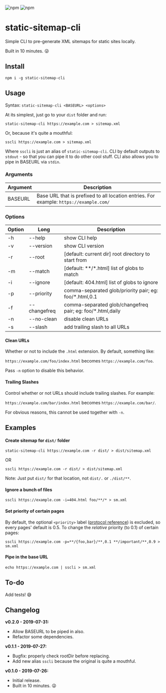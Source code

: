 ![npm](https://img.shields.io/npm/v/static-sitemap-cli)
![npm](https://img.shields.io/npm/dw/static-sitemap-cli)

# static-sitemap-cli

Simple CLI to pre-generate XML sitemaps for static sites locally.

Built in 10 minutes. :stuck_out_tongue_winking_eye:


## Install

```
npm i -g static-sitemap-cli
```


## Usage

Syntax: `static-sitemap-cli <BASEURL> <options>`

At its simplest, just go to your `dist` folder and run:

```
static-sitemap-cli https://example.com > sitemap.xml
```

Or, because it's quite a mouthful:

```
sscli https://example.com > sitemap.xml
```

Where `sscli` is just an alias of `static-sitemap-cli`. CLI by default outputs to `stdout` -
so that you can pipe it to do other cool stuff. CLI also allows you to pipe in BASEURL via `stdin`.


### Arguments

| Argument | Description                                                                            |
|----------|----------------------------------------------------------------------------------------|
| BASEURL  | Base URL that is prefixed to all location entries. For example: `https://example.com/` |


### Options

| Option | Long         | Description                                                     |
|--------|--------------|-----------------------------------------------------------------|
| -h     | --help       | show CLI help                                                   |
| -v     | --version    | show CLI version                                                |
| -r     | --root       | [default: current dir] root directory to start from             |
| -m     | --match      | [default: **/*.html] list of globs to match                     |
| -i     | --ignore     | [default: 404.html] list of globs to ignore                     |
| -p     | --priority   | comma-separated glob/priority pair; eg: foo/*.html,0.1          |
| -f     | --changefreq | comma-separated glob/changefreq pair; eg: foo/*.html,daily      |
| -n     | --no-clean   | disable clean URLs                                              |
| -s     | --slash      | add trailing slash to all URLs                                  |

#### Clean URLs

Whether or not to include the `.html` extension. By default, something like:

`https://example.com/foo/index.html` becomes `https://example.com/foo`.

Pass `-n` option to disable this behavior.

#### Trailing Slashes

Control whether or not URLs should include trailing slashes. For example:

`https://example.com/bar/index.html` becomes `https://example.com/bar/`.

For obvious reasons, this cannot be used together with `-n`.


## Examples

#### Create sitemap for `dist/` folder

```
static-sitemap-cli https://example.com -r dist/ > dist/sitemap.xml
```

OR

```
sscli https://example.com -r dist/ > dist/sitemap.xml
```

Note: Just put `dist/` for that location, not `dist/.` or `./dist/**`.

#### Ignore a bunch of files

```
sscli https://example.com -i=404.html foo/**/* > sm.xml
```

#### Set priority of certain pages

By default, the optional `<priority>` label ([protocol reference](https://www.sitemaps.org/protocol.html)) is excluded,
so every pages' default is 0.5. To change the *relative* priority (to 0.1) of certain pages:

```
sscli https://example.com -p=**/{foo,bar}/**,0.1 **/important/**,0.9 > sm.xml
```

#### Pipe in the base URL

```
echo https://example.com | sscli > sm.xml
```


## To-do

Add tests! :sweat_smile:


## Changelog

**v0.2.0 - 2019-07-31:**
* Allow BASEURL to be piped in also.
* Refactor some dependencies.

**v0.1.1 - 2019-07-27:**
* Bugfix: properly check rootDir before replacing.
* Add new alias `sscli` because the original is quite a mouthful.

**v0.1.0 - 2019-07-26:**
* Initial release.
* Built in 10 minutes. :stuck_out_tongue_winking_eye:

